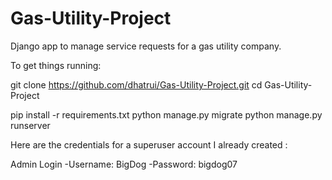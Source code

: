 # Gas-Utility-Project

Django app to manage service requests for a gas utility company.

To get things running: 

git clone https://github.com/dhatrui/Gas-Utility-Project.git
cd Gas-Utility-Project

pip install -r requirements.txt
python manage.py migrate
python manage.py runserver

Here are the credentials for a superuser account I already created : 

Admin Login
-Username: BigDog
-Password: bigdog07
